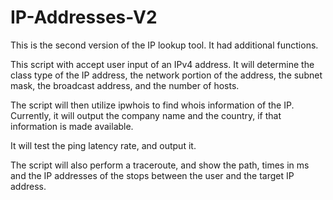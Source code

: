 # IP-Addresses-V2
This is the second version of the IP lookup tool. It had additional functions.

This script with accept user input of an IPv4 address. 
It will determine the class type of the IP address, the network portion of the address, 
the subnet mask, the broadcast address, and the number of hosts.

The script will then utilize ipwhois to find whois information of the IP.
Currently, it will output the company name and the country, if that information is made available.

It will test the ping latency rate, and output it.

The script will also perform a traceroute, and show the path, times in ms and the IP addresses of the 
stops between the user and the target IP address.

